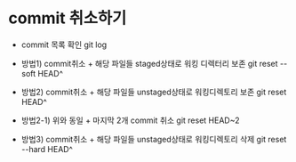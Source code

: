 # commit 취소하기

- commit 목록 확인
  git log

- 방법1) commit취소 + 해당 파일들 staged상태로 워킹 디렉터리 보존
  git reset --soft HEAD^
- 방법2) commit취소 + 해당 파일들 unstaged상태로 워킹디렉토리 보존
  git reset HEAD^
- 방법2-1) 위와 동일 + 마지막 2개 commit 취소
  git reset HEAD~2
- 방법3) commit취소 + 해당 파일들 unstaged상태로 워킹디렉토리 삭제
  git reset --hard HEAD^



